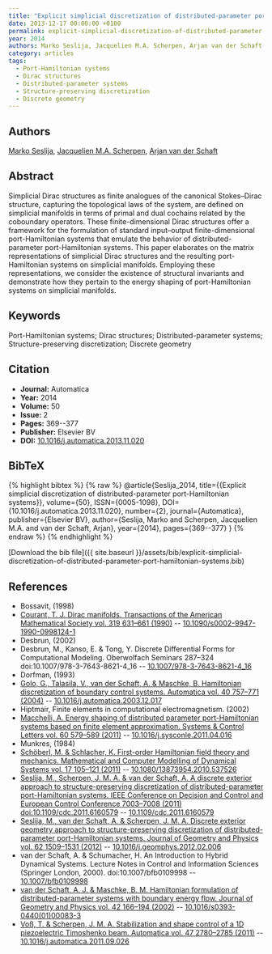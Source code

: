 ```yaml
---
title: "Explicit simplicial discretization of distributed-parameter port-Hamiltonian systems"
date: 2013-12-17 00:00:00 +0100
permalink: explicit-simplicial-discretization-of-distributed-parameter-port-hamiltonian-systems
year: 2014
authors: Marko Seslija, Jacquelien M.A. Scherpen, Arjan van der Schaft
category: articles
tags:
  - Port-Hamiltonian systems
  - Dirac structures
  - Distributed-parameter systems
  - Structure-preserving discretization
  - Discrete geometry
---
```

 
## Authors
[Marko Seslija](authors/marko-seslija), [Jacquelien M.A. Scherpen](authors/jacquelien-m-a-scherpen), [Arjan van der Schaft](authors/arjan-van-der-schaft)
 
## Abstract
Simplicial Dirac structures as finite analogues of the canonical Stokes–Dirac structure, capturing the topological laws of the system, are defined on simplicial manifolds in terms of primal and dual cochains related by the coboundary operators. These finite-dimensional Dirac structures offer a framework for the formulation of standard input–output finite-dimensional port-Hamiltonian systems that emulate the behavior of distributed-parameter port-Hamiltonian systems. This paper elaborates on the matrix representations of simplicial Dirac structures and the resulting port-Hamiltonian systems on simplicial manifolds. Employing these representations, we consider the existence of structural invariants and demonstrate how they pertain to the energy shaping of port-Hamiltonian systems on simplicial manifolds.
 
## Keywords
Port-Hamiltonian systems; Dirac structures; Distributed-parameter systems; Structure-preserving discretization; Discrete geometry
 
## Citation
- **Journal:** Automatica
- **Year:** 2014
- **Volume:** 50
- **Issue:** 2
- **Pages:** 369--377
- **Publisher:** Elsevier BV
- **DOI:** [10.1016/j.automatica.2013.11.020](https://doi.org/10.1016/j.automatica.2013.11.020)
 
## BibTeX
{% highlight bibtex %}
{% raw %}
@article{Seslija_2014,
  title={{Explicit simplicial discretization of distributed-parameter port-Hamiltonian systems}},
  volume={50},
  ISSN={0005-1098},
  DOI={10.1016/j.automatica.2013.11.020},
  number={2},
  journal={Automatica},
  publisher={Elsevier BV},
  author={Seslija, Marko and Scherpen, Jacquelien M.A. and van der Schaft, Arjan},
  year={2014},
  pages={369--377}
}
{% endraw %}
{% endhighlight %}
 
[Download the bib file]({{ site.baseurl }}/assets/bib/explicit-simplicial-discretization-of-distributed-parameter-port-hamiltonian-systems.bib)
 
## References
- Bossavit, (1998)
- [Courant, T. J. Dirac manifolds. Transactions of the American Mathematical Society vol. 319 631–661 (1990)](dirac-manifolds) -- [10.1090/s0002-9947-1990-0998124-1](https://doi.org/10.1090/s0002-9947-1990-0998124-1)
- Desbrun, (2002)
- Desbrun, M., Kanso, E. & Tong, Y. Discrete Differential Forms for Computational Modeling. Oberwolfach Seminars 287–324 doi:10.1007/978-3-7643-8621-4_16 -- [10.1007/978-3-7643-8621-4_16](https://doi.org/10.1007/978-3-7643-8621-4_16)
- Dorfman, (1993)
- [Golo, G., Talasila, V., van der Schaft, A. & Maschke, B. Hamiltonian discretization of boundary control systems. Automatica vol. 40 757–771 (2004)](hamiltonian-discretization-of-boundary-control-systems) -- [10.1016/j.automatica.2003.12.017](https://doi.org/10.1016/j.automatica.2003.12.017)
- Hiptmair, Finite elements in computational electromagnetism. (2002)
- [Macchelli, A. Energy shaping of distributed parameter port-Hamiltonian systems based on finite element approximation. Systems &amp; Control Letters vol. 60 579–589 (2011)](energy-shaping-of-distributed-parameter-port-hamiltonian-systems-based-on-finite-element-approximation) -- [10.1016/j.sysconle.2011.04.016](https://doi.org/10.1016/j.sysconle.2011.04.016)
- Munkres, (1984)
- [Schöberl, M. & Schlacher, K. First-order Hamiltonian field theory and mechanics. Mathematical and Computer Modelling of Dynamical Systems vol. 17 105–121 (2011)](first-order-hamiltonian-field-theory-and-mechanics) -- [10.1080/13873954.2010.537526](https://doi.org/10.1080/13873954.2010.537526)
- [Seslija, M., Scherpen, J. M. A. & van der Schaft, A. A discrete exterior approach to structure-preserving discretization of distributed-parameter port-Hamiltonian systems. IEEE Conference on Decision and Control and European Control Conference 7003–7008 (2011) doi:10.1109/cdc.2011.6160579](a-discrete-exterior-approach-to-structure-preserving-discretization-of-distributed-parameter-port-hamiltonian-systems) -- [10.1109/cdc.2011.6160579](https://doi.org/10.1109/cdc.2011.6160579)
- [Seslija, M., van der Schaft, A. & Scherpen, J. M. A. Discrete exterior geometry approach to structure-preserving discretization of distributed-parameter port-Hamiltonian systems. Journal of Geometry and Physics vol. 62 1509–1531 (2012)](discrete-exterior-geometry-approach-to-structure-preserving-discretization-of-distributed-parameter-port-hamiltonian-systems) -- [10.1016/j.geomphys.2012.02.006](https://doi.org/10.1016/j.geomphys.2012.02.006)
- van der Schaft, A. & Schumacher, H. An Introduction to Hybrid Dynamical Systems. Lecture Notes in Control and Information Sciences (Springer London, 2000). doi:10.1007/bfb0109998 -- [10.1007/bfb0109998](https://doi.org/10.1007/bfb0109998)
- [van der Schaft, A. J. & Maschke, B. M. Hamiltonian formulation of distributed-parameter systems with boundary energy flow. Journal of Geometry and Physics vol. 42 166–194 (2002)](hamiltonian-formulation-of-distributed-parameter-systems-with-boundary-energy-flow) -- [10.1016/s0393-0440(01)00083-3](https://doi.org/10.1016/s0393-0440(01)00083-3)
- [Voß, T. & Scherpen, J. M. A. Stabilization and shape control of a 1D piezoelectric Timoshenko beam. Automatica vol. 47 2780–2785 (2011)](stabilization-and-shape-control-of-a-1d-piezoelectric-timoshenko-beam) -- [10.1016/j.automatica.2011.09.026](https://doi.org/10.1016/j.automatica.2011.09.026)

